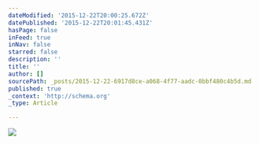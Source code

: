 ```yaml
---
dateModified: '2015-12-22T20:00:25.672Z'
datePublished: '2015-12-22T20:01:45.431Z'
hasPage: false
inFeed: true
inNav: false
starred: false
description: ''
title: ''
author: []
sourcePath: _posts/2015-12-22-6917d8ce-a068-4f77-aadc-0bbf480c4b5d.md
published: true
_context: 'http://schema.org'
_type: Article

---
```

![](https://the-grid-user-content.s3-us-west-2.amazonaws.com/c78198b3-1dd8-40ef-97fd-966353f6f993.jpg)